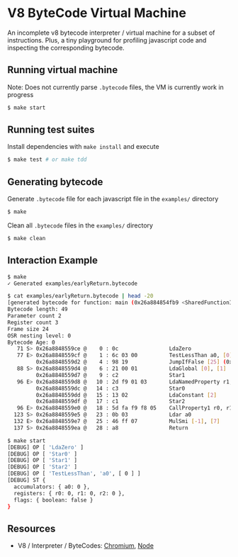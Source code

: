 # V8 ByteCode Virtual Machine

An incomplete v8 bytecode interpreter / virtual machine for a subset of instructions. Plus, a tiny playground for profiling javascript code and inspecting the corresponding bytecode.

## Running virtual machine

Note: Does not currently parse `.bytecode` files, the VM is currently work in progress

```bash
$ make start
```

## Running test suites

Install dependencies with `make install` and execute

```bash
$ make test # or make tdd
```

## Generating bytecode

Generate `.bytecode` file for each javascript file in the `examples/` directory

```bash
$ make
```

Clean all `.bytecode` files in the `examples/` directory

```bash
$ make clean
```

## Interaction Example

```bash
$ make
✓ Generated examples/earlyReturn.bytecode
```

```bash
$ cat examples/earlyReturn.bytecode | head -20
[generated bytecode for function: main (0x26a884854fb9 <SharedFunctionInfo main>)]
Bytecode length: 49
Parameter count 2
Register count 3
Frame size 24
OSR nesting level: 0
Bytecode Age: 0
   71 S> 0x26a8848559ce @    0 : 0c                LdaZero
   77 E> 0x26a8848559cf @    1 : 6c 03 00          TestLessThan a0, [0]
         0x26a8848559d2 @    4 : 98 19             JumpIfFalse [25] (0x26a8848559eb @ 29)
   88 S> 0x26a8848559d4 @    6 : 21 00 01          LdaGlobal [0], [1]
         0x26a8848559d7 @    9 : c2                Star1
   96 E> 0x26a8848559d8 @   10 : 2d f9 01 03       LdaNamedProperty r1, [1], [3]
         0x26a8848559dc @   14 : c3                Star0
         0x26a8848559dd @   15 : 13 02             LdaConstant [2]
         0x26a8848559df @   17 : c1                Star2
   96 E> 0x26a8848559e0 @   18 : 5d fa f9 f8 05    CallProperty1 r0, r1, r2, [5]
  123 S> 0x26a8848559e5 @   23 : 0b 03             Ldar a0
  132 E> 0x26a8848559e7 @   25 : 46 ff 07          MulSmi [-1], [7]
  137 S> 0x26a8848559ea @   28 : a8                Return
```

```bash
$ make start
[DEBUG] OP [ 'LdaZero' ]
[DEBUG] OP [ 'Star0' ]
[DEBUG] OP [ 'Star1' ]
[DEBUG] OP [ 'Star2' ]
[DEBUG] OP [ 'TestLessThan', 'a0', [ 0 ] ]
[DEBUG] ST {
  accumulators: { a0: 0 },
  registers: { r0: 0, r1: 0, r2: 0 },
  flags: { boolean: false }
}
```

## Resources

- V8 / Interpreter / ByteCodes: [Chromium](https://source.chromium.org/chromium/chromium/src/+/main:v8/src/interpreter/bytecodes.h;drc=main), [Node](https://github.com/nodejs/node/blob/master/deps/v8/src/interpreter/bytecodes.h)